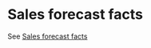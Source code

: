 # Sales forecast facts

See [Sales forecast facts](../../data-management/source-fact-data/sales-forecast-facts.md)

